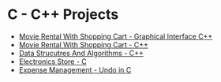 # C - C++ Projects
  
<ul>
  
  <li>
      <a href="https://github.com/Laura-ElenaOlaru/Projects/tree/master/C%20-%20C%2B%2B%20Projects/Movie%20Rental%20With%20Shopping%20Cart%20-%20C%2B%2B"> 
			   Movie Rental With Shopping Cart - Graphical Interface C++
      </a>
</li>
  
  <li>
      <a href="https://github.com/Laura-ElenaOlaru/Projects/tree/master/C%20-%20C%2B%2B%20Projects/Movie%20Rental%20With%20Shopping%20Cart%20-%20C%2B%2B"> 
			  Movie Rental With Shopping Cart - C++
      </a>
</li>

 <li>
      <a href="https://github.com/Laura-ElenaOlaru/Projects/tree/master/C%20-%20C%2B%2B%20Projects/Data%20Structures%20And%20Algorithms%20-%20C%2B%2B"> 
			  Data Strucutres And Algorithms - C++
      </a>
</li>
	
<li>
      <a href="https://github.com/Laura-ElenaOlaru/Projects/tree/master/C%20-%20C%2B%2B%20Projects/Electronics%20Store%20%20-%20C"> 
			  Electronics Store - C
      </a>
</li>

<li>
      <a href="https://github.com/Laura-ElenaOlaru/Projects/tree/master/C%20-%20C%2B%2B%20Projects/Expense%20Management%20-%20Undo%20in%20C"> 
			  Expense Management - Undo in C
      </a>
</li>


</ul>


